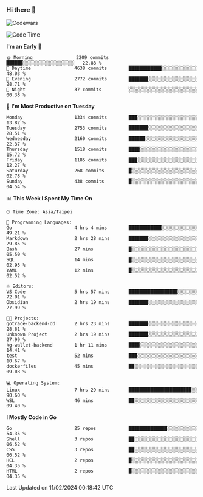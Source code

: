 ### Hi there 👋

![Codewars](https://www.codewars.com/users/omegaatt36/badges/small)

<!--START_SECTION:waka-->
![Code Time](http://img.shields.io/badge/Code%20Time-2%2C159%20hrs%2058%20mins-blue)

**I'm an Early 🐤** 

```text
🌞 Morning                2209 commits        ██████░░░░░░░░░░░░░░░░░░░   22.88 % 
🌆 Daytime                4638 commits        ████████████░░░░░░░░░░░░░   48.03 % 
🌃 Evening                2772 commits        ███████░░░░░░░░░░░░░░░░░░   28.71 % 
🌙 Night                  37 commits          ░░░░░░░░░░░░░░░░░░░░░░░░░   00.38 % 
```
📅 **I'm Most Productive on Tuesday** 

```text
Monday                   1334 commits        ███░░░░░░░░░░░░░░░░░░░░░░   13.82 % 
Tuesday                  2753 commits        ███████░░░░░░░░░░░░░░░░░░   28.51 % 
Wednesday                2160 commits        ██████░░░░░░░░░░░░░░░░░░░   22.37 % 
Thursday                 1518 commits        ████░░░░░░░░░░░░░░░░░░░░░   15.72 % 
Friday                   1185 commits        ███░░░░░░░░░░░░░░░░░░░░░░   12.27 % 
Saturday                 268 commits         █░░░░░░░░░░░░░░░░░░░░░░░░   02.78 % 
Sunday                   438 commits         █░░░░░░░░░░░░░░░░░░░░░░░░   04.54 % 
```


📊 **This Week I Spent My Time On** 

```text
🕑︎ Time Zone: Asia/Taipei

💬 Programming Languages: 
Go                       4 hrs 4 mins        ████████████░░░░░░░░░░░░░   49.21 % 
Markdown                 2 hrs 28 mins       ███████░░░░░░░░░░░░░░░░░░   29.85 % 
Bash                     27 mins             █░░░░░░░░░░░░░░░░░░░░░░░░   05.50 % 
SQL                      14 mins             █░░░░░░░░░░░░░░░░░░░░░░░░   02.95 % 
YAML                     12 mins             █░░░░░░░░░░░░░░░░░░░░░░░░   02.52 % 

🔥 Editors: 
VS Code                  5 hrs 57 mins       ██████████████████░░░░░░░   72.01 % 
Obsidian                 2 hrs 19 mins       ███████░░░░░░░░░░░░░░░░░░   27.99 % 

🐱‍💻 Projects: 
gotrace-backend-dd       2 hrs 23 mins       ███████░░░░░░░░░░░░░░░░░░   28.81 % 
Unknown Project          2 hrs 19 mins       ███████░░░░░░░░░░░░░░░░░░   27.99 % 
kg-wallet-backend        1 hr 11 mins        ████░░░░░░░░░░░░░░░░░░░░░   14.41 % 
test                     52 mins             ███░░░░░░░░░░░░░░░░░░░░░░   10.67 % 
dockerfiles              45 mins             ██░░░░░░░░░░░░░░░░░░░░░░░   09.08 % 

💻 Operating System: 
Linux                    7 hrs 29 mins       ███████████████████████░░   90.60 % 
WSL                      46 mins             ██░░░░░░░░░░░░░░░░░░░░░░░   09.40 % 
```

**I Mostly Code in Go** 

```text
Go                       25 repos            ██████████████░░░░░░░░░░░   54.35 % 
Shell                    3 repos             ██░░░░░░░░░░░░░░░░░░░░░░░   06.52 % 
CSS                      3 repos             ██░░░░░░░░░░░░░░░░░░░░░░░   06.52 % 
HCL                      2 repos             █░░░░░░░░░░░░░░░░░░░░░░░░   04.35 % 
HTML                     2 repos             █░░░░░░░░░░░░░░░░░░░░░░░░   04.35 % 
```




 Last Updated on 11/02/2024 00:18:42 UTC
<!--END_SECTION:waka-->

<!--
**omegaatt36/omegaatt36** is a ✨ _special_ ✨ repository because its `README.md` (this file) appears on your GitHub profile.

Here are some ideas to get you started:

- 🔭 I’m currently working on ...
- 🌱 I’m currently learning ...
- 👯 I’m looking to collaborate on ...
- 🤔 I’m looking for help with ...
- 💬 Ask me about ...
- 📫 How to reach me: ...
- 😄 Pronouns: ...
- ⚡ Fun fact: ...
-->
